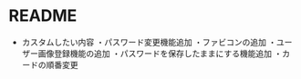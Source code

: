 # README

- カスタムしたい内容
  ・パスワード変更機能追加
  ・ファビコンの追加
  ・ユーザー画像登録機能の追加
  ・パスワードを保存したままにする機能追加
  ・カードの順番変更
